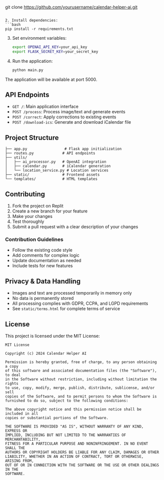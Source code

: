 git clone https://github.com/yourusername/calendar-helper-ai.git
   ```

2. Install dependencies:
   ```bash
   pip install -r requirements.txt
   ```

3. Set environment variables:
   ```bash
   export OPENAI_API_KEY=your_api_key
   export FLASK_SECRET_KEY=your_secret_key
   ```

2. Run the application:
   ```bash
   python main.py
   ```

The application will be available at port 5000.

## API Endpoints

- `GET /`: Main application interface
- `POST /process`: Process image/text and generate events
- `POST /correct`: Apply corrections to existing events
- `POST /download-ics`: Generate and download iCalendar file

## Project Structure

```
├── app.py                 # Flask app initialization
├── routes.py             # API endpoints
├── utils/
│   ├── ai_processor.py   # OpenAI integration
│   ├── calendar.py       # iCalendar generation
│   └── location_service.py # Location services
├── static/               # Frontend assets
└── templates/            # HTML templates
```

## Contributing

1. Fork the project on Replit
2. Create a new branch for your feature
3. Make your changes
4. Test thoroughly
5. Submit a pull request with a clear description of your changes

### Contribution Guidelines

- Follow the existing code style
- Add comments for complex logic
- Update documentation as needed
- Include tests for new features

## Privacy & Data Handling

- Images and text are processed temporarily in memory only
- No data is permanently stored
- All processing complies with GDPR, CCPA, and LGPD requirements
- See `static/terms.html` for complete terms of service

## License

This project is licensed under the MIT License:

```
MIT License

Copyright (c) 2024 Calendar Helper AI

Permission is hereby granted, free of charge, to any person obtaining a copy
of this software and associated documentation files (the "Software"), to deal
in the Software without restriction, including without limitation the rights
to use, copy, modify, merge, publish, distribute, sublicense, and/or sell
copies of the Software, and to permit persons to whom the Software is
furnished to do so, subject to the following conditions:

The above copyright notice and this permission notice shall be included in all
copies or substantial portions of the Software.

THE SOFTWARE IS PROVIDED "AS IS", WITHOUT WARRANTY OF ANY KIND, EXPRESS OR
IMPLIED, INCLUDING BUT NOT LIMITED TO THE WARRANTIES OF MERCHANTABILITY,
FITNESS FOR A PARTICULAR PURPOSE AND NONINFRINGEMENT. IN NO EVENT SHALL THE
AUTHORS OR COPYRIGHT HOLDERS BE LIABLE FOR ANY CLAIM, DAMAGES OR OTHER
LIABILITY, WHETHER IN AN ACTION OF CONTRACT, TORT OR OTHERWISE, ARISING FROM,
OUT OF OR IN CONNECTION WITH THE SOFTWARE OR THE USE OR OTHER DEALINGS IN THE
SOFTWARE.